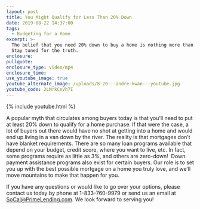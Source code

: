 ```yaml
---
layout: post
title: You Might Qualify for Less Than 20% Down
date: 2019-08-22 14:37:00
tags:
  - Budgeting for a Home
excerpt: >-
  The belief that you need 20% down to buy a home is nothing more than a myth!
  Stay tuned for the truth.
enclosure:
pullquote:
enclosure_type: video/mp4
enclosure_time:
use_youtube_image: true
youtube_alternate_image: /uploads/8-20---andre-kwan---youtube.jpg
youtube_code: 2LMrkCnVh7I
---
```


{% include youtube.html %}

A popular myth that circulates among buyers today is that you’ll need to put at least 20% down to qualify for a home purchase. If that were the case, a lot of buyers out there would have no shot at getting into a home and would end up living in a van down by the river. The reality is that mortgages don’t have blanket requirements. There are so many loan programs available that depend on your budget, credit score, where you want to live, etc. In fact, some programs require as little as 3%, and others are zero-down\! &nbsp;Down payment assistance programs also exist for certain buyers. Our role is to set you up with the best possible mortgage on a home you truly love, and we’ll move mountains to make that happen for you.

If you have any questions or would like to go over your options, please contact us today by phone at 1-833-760-9979 or send us an email at SoCal@PrimeLending.com. We look forward to serving you\!